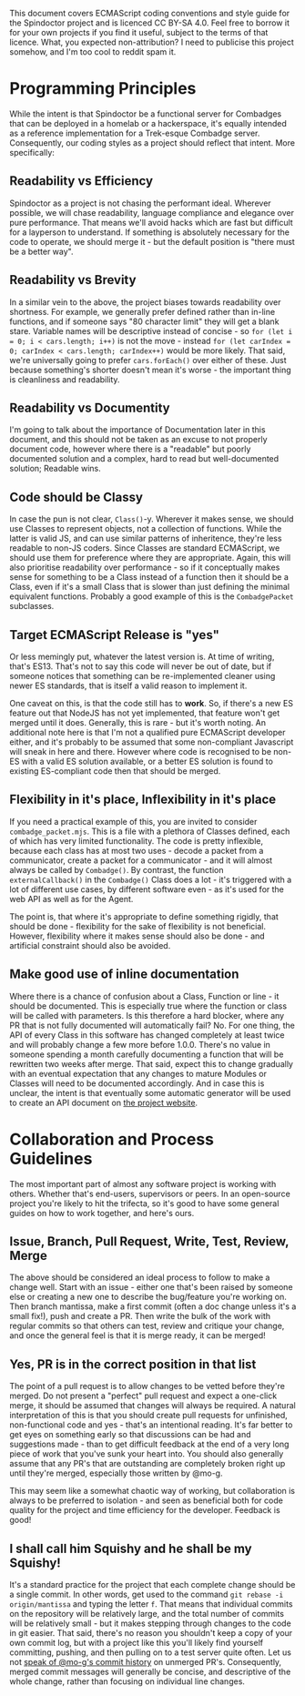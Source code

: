 This document covers ECMAScript coding conventions and style guide for the Spindoctor project and is licenced CC BY-SA 4.0. Feel free to borrow it for your own projects if you find it useful, subject to the terms of that licence. What, you expected non-attribution? I need to publicise this project somehow, and I'm too cool to reddit spam it.

# Programming Principles #

While the intent is that Spindoctor be a functional server for Combadges that can be deployed in a homelab or a hackerspace, it's equally intended as a reference implementation for a Trek-esque Combadge server. Consequently, our coding styles as a project should reflect that intent. More specifically:

## Readability vs Efficiency ##

Spindoctor as a project is not chasing the performant ideal. Wherever possible, we will chase readability, language compliance and elegance over pure performance. That means we'll avoid hacks which are fast but difficult for a layperson to understand. If something is absolutely necessary for the code to operate, we should merge it - but the default position is "there must be a better way".

## Readability vs Brevity ##

In a similar vein to the above, the project biases towards readability over shortness. For example, we generally prefer defined rather than in-line functions, and if someone says "80 character limit" they will get a blank stare. Variable names will be descriptive instead of concise - so `for (let i = 0; i < cars.length; i++)` is not the move - instead `for (let carIndex = 0; carIndex < cars.length; carIndex++)` would be more likely. That said, we're universally going to prefer `cars.forEach()` over either of these. Just because something's shorter doesn't mean it's worse - the important thing is cleanliness and readability.

## Readability vs Documentity ##

I'm going to talk about the importance of Documentation later in this document, and this should not be taken as an excuse to not properly document code, however where there is a "readable" but poorly documented solution and a complex, hard to read but well-documented solution; Readable wins.

## Code should be Classy ##

In case the pun is not clear, `Class()`-y. Wherever it makes sense, we should use Classes to represent objects, not a collection of functions. While the latter is valid JS, and can use similar patterns of inheritence, they're less readable to non-JS coders. Since Classes are standard ECMAScript, we should use them for preference where they are appropriate. Again, this will also prioritise readability over performance - so if it conceptually makes sense for something to be a Class instead of a function then it should be a Class, even if it's a small Class that is slower than just defining the minimal equivalent functions. Probably a good example of this is the `CombadgePacket` subclasses.

## Target ECMAScript Release is "yes" ##

Or less memingly put, whatever the latest version is. At time of writing, that's ES13. That's not to say this code will never be out of date, but if someone notices that something can be re-implemented cleaner using newer ES standards, that is itself a valid reason to implement it.

One caveat on this, is that the code still has to **work**. So, if there's a new ES feature out that NodeJS has not yet implemented, that feature won't get merged until it does. Generally, this is rare - but it's worth noting. An additional note here is that I'm not a qualified pure ECMAScript developer either, and it's probably to be assumed that some non-compliant Javascript will sneak in here and there. However where code is recognised to be non-ES with a valid ES solution available, or a better ES solution is found to existing ES-compliant code then that should be merged.

## Flexibility in it's place, Inflexibility in it's place ##

If you need a practical example of this, you are invited to consider `combadge_packet.mjs`. This is a file with a plethora of Classes defined, each of which has very limited functionality. The code is pretty inflexible, because each class has at most two uses - decode a packet from a communicator, create a packet for a communicator - and it will almost always be called by `Combadge()`. By contrast, the function `externalCallback()` in the `Combadge()` Class does a lot - it's triggered with a lot of different use cases, by different software even - as it's used for the web API as well as for the Agent.

The point is, that where it's appropriate to define something rigidly, that should be done - flexibility for the sake of flexibility is not beneficial. However, flexibility where it makes sense should also be done - and artificial constraint should also be avoided.

## Make good use of inline documentation ##

Where there is a chance of confusion about a Class, Function or line - it should be documented. This is especially true where the function or class will be called with parameters. Is this therefore a hard blocker, where any PR that is not fully documented will automatically fail? No. For one thing, the API of every Class in this software has changed completely at least twice and will probably change a few more before 1.0.0. There's no value in someone spending a month carefully documenting a function that will be rewritten two weeks after merge. That said, expect this to change gradually with an eventual expectation that any changes to mature Modules or Classes will need to be documented accordingly. And in case this is unclear, the intent is that eventually some automatic generator will be used to create an API document on [the project website](https://spindoctor.dev/).

# Collaboration and Process Guidelines #

The most important part of almost any software project is working with others. Whether that's end-users, supervisors or peers. In an open-source project you're likely to hit the trifecta, so it's good to have some general guides on how to work together, and here's ours.

## Issue, Branch, Pull Request, Write, Test, Review, Merge ##

The above should be considered an ideal process to follow to make a change well. Start with an issue - either one that's been raised by someone else or creating a new one to describe the bug/feature you're working on. Then branch mantissa, make a first commit (often a doc change unless it's a small fix!), push and create a PR. Then write the bulk of the work with regular commits so that others can test, review and critique your change, and once the general feel is that it is merge ready, it can be merged!

## Yes, PR is in the correct position in that list ##

The point of a pull request is to allow changes to be vetted before they're merged. Do not present a "perfect" pull request and expect a one-click merge, it should be assumed that changes will always be required. A natural interpretation of this is that you should create pull requests for unfinished, non-functional code and yes - that's an intentional reading. It's far better to get eyes on something early so that discussions can be had and suggestions made - than to get difficult feedback at the end of a very long piece of work that you've sunk your heart into. You should also generally assume that any PR's that are outstanding are completely broken right up until they're merged, especially those written by @mo-g.

This may seem like a somewhat chaotic way of working, but collaboration is always to be preferred to isolation - and seen as beneficial both for code quality for the project and time efficiency for the developer. Feedback is good!

## I shall call him Squishy and he shall be my Squishy! ##

It's a standard practice for the project that each complete change should be a single commit. In other words, get used to the command `git rebase -i origin/mantissa` and typing the letter `f`. That means that individual commits on the repository will be relatively large, and the total number of commits will be relatively small - but it makes stepping through changes to the code in git easier. That said, there's no reason you shouldn't keep a copy of your own commit log, but with a project like this you'll likely find yourself committing, pushing, and then pulling on to a test server quite often. Let us not [speak of @mo-g's commit history](https://xkcd.com/1296/) on unmerged PR's. Consequently, merged commit messages will generally be concise, and descriptive of the whole change, rather than focusing on individual line changes.